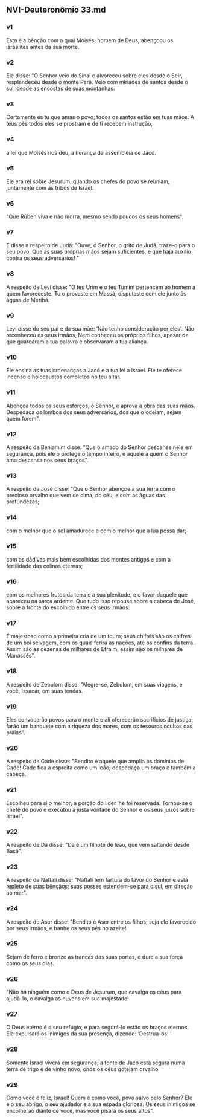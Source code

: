 ## NVI-Deuteronômio 33.md
### v1
 Esta é a bênção com a qual Moisés, homem de Deus, abençoou os israelitas antes da sua morte.
### v2
 Ele disse: "O Senhor veio do Sinai e alvoreceu sobre eles desde o Seir, resplandeceu desde o monte Parã. Veio com miríades de santos desde o sul, desde as encostas de suas montanhas.
### v3
 Certamente és tu que amas o povo; todos os santos estão em tuas mãos. A teus pés todos eles se prostram e de ti recebem instrução,
### v4
 a lei que Moisés nos deu, a herança da assembléia de Jacó.
### v5
 Ele era rei sobre Jesurum, quando os chefes do povo se reuniam, juntamente com as tribos de Israel.
### v6
 "Que Rúben viva e não morra, mesmo sendo poucos os seus homens".
### v7
 E disse a respeito de Judá: "Ouve, ó Senhor, o grito de Judá; traze-o para o seu povo. Que as suas próprias mãos sejam suficientes, e que haja auxílio contra os seus adversários! "
### v8
 A respeito de Levi disse: "O teu Urim e o teu Tumim pertencem ao homem a quem favoreceste. Tu o provaste em Massá; disputaste com ele junto às águas de Meribá.
### v9
 Levi disse do seu pai e da sua mãe: ‘Não tenho consideração por eles’. Não reconheceu os seus irmãos, Nem conheceu os próprios filhos, apesar de que guardaram a tua palavra e observaram a tua aliança.
### v10
 Ele ensina as tuas ordenanças a Jacó e a tua lei a Israel. Ele te oferece incenso e holocaustos completos no teu altar.
### v11
 Abençoa todos os seus esforços, ó Senhor, e aprova a obra das suas mãos. Despedaça os lombos dos seus adversários, dos que o odeiam, sejam quem forem".
### v12
 A respeito de Benjamim disse: "Que o amado do Senhor descanse nele em segurança, pois ele o protege o tempo inteiro, e aquele a quem o Senhor ama descansa nos seus braços".  
### v13
 A respeito de José disse: "Que o Senhor abençoe a sua terra com o precioso orvalho que vem de cima, do céu, e com as águas das profundezas;
### v14
 com o melhor que o sol amadurece e com o melhor que a lua possa dar;
### v15
 com as dádivas mais bem escolhidas dos montes antigos e com a fertilidade das colinas eternas;
### v16
 com os melhores frutos da terra e a sua plenitude, e o favor daquele que apareceu na sarça ardente. Que tudo isso repouse sobre a cabeça de José, sobre a fronte do escolhido entre os seus irmãos.
### v17
 É majestoso como a primeira cria de um touro; seus chifres são os chifres de um boi selvagem, com os quais ferirá as nações, até os confins da terra. Assim são as dezenas de milhares de Efraim; assim são os milhares de Manassés".
### v18
 A respeito de Zebulom disse: "Alegre-se, Zebulom, em suas viagens, e você, Issacar, em suas tendas.
### v19
 Eles convocarão povos para o monte e ali oferecerão sacrifícios de justiça; farão um banquete com a riqueza dos mares, com os tesouros ocultos das praias".
### v20
 A respeito de Gade disse: "Bendito é aquele que amplia os domínios de Gade! Gade fica à espreita como um leão; despedaça um braço e também a cabeça.
### v21
 Escolheu para si o melhor; a porção do líder lhe foi reservada. Tornou-se o chefe do povo e executou a justa vontade do Senhor e os seus juízos sobre Israel".
### v22
 A respeito de Dã disse: "Dã é um filhote de leão, que vem saltando desde Basã".
### v23
 A respeito de Naftali disse: "Naftali tem fartura do favor do Senhor e está repleto de suas bênçãos; suas posses estendem-se para o sul, em direção ao mar".
### v24
 A respeito de Aser disse: "Bendito é Aser entre os filhos; seja ele favorecido por seus irmãos, e banhe os seus pés no azeite!
### v25
 Sejam de ferro e bronze as trancas das suas portas, e dure a sua força como os seus dias.
### v26
 "Não há ninguém como o Deus de Jesurum, que cavalga os céus para ajudá-lo, e cavalga as nuvens em sua majestade!
### v27
 O Deus eterno é o seu refúgio, e para segurá-lo estão os braços eternos. Ele expulsará os inimigos da sua presença, dizendo: ‘Destrua-os! ’
### v28
 Somente Israel viverá em segurança; a fonte de Jacó está segura numa terra de trigo e de vinho novo, onde os céus gotejam orvalho.
### v29
 Como você é feliz, Israel! Quem é como você, povo salvo pelo Senhor? Ele é o seu abrigo, o seu ajudador e a sua espada gloriosa. Os seus inimigos se encolherão diante de você, mas você pisará os seus altos".

